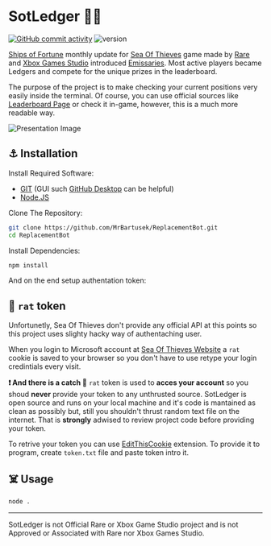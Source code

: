 # SotLedger 🏴‍☠️
 
 [![GitHub commit activity](https://img.shields.io/github/commit-activity/m/MrBartusek/ReplacementBot?color=black&logo=github)](https://github.com/MrBartusek/ReplacementBot/pulse/monthly)
![version](https://img.shields.io/badge/version-0.1-black)

[Ships of Fortune](https://seaofthieves.gamepedia.com/Ships_of_Fortune) monthly update for [Sea Of Thieves](https://www.seaofthieves.com) game made by [Rare](https://www.rare.co.uk) and [Xbox Games Studio](www.xbox.com/xbox-game-studios) introduced [Emissaries](https://seaofthieves.gamepedia.com/Trading_Company_Emissaries). Most active players became Ledgers and compete for the unique prizes in the leaderboard.

The purpose of the project is to make checking your current positions very easily inside the terminal. Of course, you can use official sources like [Leaderboard Page](https://www.seaofthieves.com/leaderboards) or check it in-game, however, this is a much more readable way.

![Presentation Image](https://i.imgur.com/TdyHjFw.png)

## ⚓ Installation
Install Required Software:
- [GIT](https://git-scm.com) (GUI such [GitHub Desktop](https://desktop.github.com) can be helpful)
- [Node.JS](https://nodejs.org)

Clone The Repository:
```sh
git clone https://github.com/MrBartusek/ReplacementBot.git
cd ReplacementBot
```
Install Dependencies:

```sh
npm install
```

And on the end setup authentation token:

## 🦜 `rat` token

Unfortunetly, Sea Of Thieves don't provide any official API at this points so this project uses slighty hacky way of authentaching user.

When you login to Microsoft account at [Sea Of Thieves Website](https://www.seaofthieves.com) a `rat` cookie is saved to your browser so you don't have to use retype your login credintials every visit.

**❗ And there is a catch 🎣** `rat` token is used to **acces your account** so you shoud **never** provide your token to any unthrusted source. SotLedger is open source and runs on your local machine and it's code is mantained as clean as possibly but, still you shouldn't thrust random text file on the internet. That is **strongly** adwised to review project code before providing your token.

To retrive your token you can use [EditThisCookie](http://www.editthiscookie.com) extension. To provide it to program, create `token.txt` file and paste token intro it.

## ☠️ Usage
```sh
node .
```

---

SotLedger is not Official Rare or Xbox Game Studio project and is not Approved or Associated with Rare nor Xbox Games Studio.